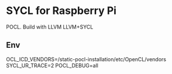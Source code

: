 # SYCL for Raspberry Pi

POCL. Build with LLVM
LLVM+SYCL

## Env

OCL_ICD_VENDORS=/static-pocl-installation/etc/OpenCL/vendors
SYCL_UR_TRACE=2
POCL_DEBUG=all